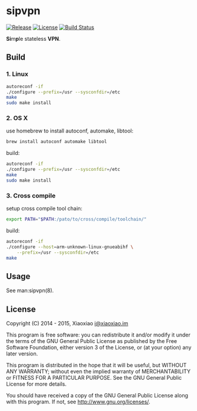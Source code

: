 # sipvpn #

[![Release](https://img.shields.io/github/release/XiaoxiaoPu/sipvpn.svg)](https://github.com/XiaoxiaoPu/sipvpn/releases/latest)
[![License](https://img.shields.io/badge/license-GPL%203-blue.svg)](https://www.gnu.org/licenses/gpl.html)
[![Build Status](https://ci.xiaoxiao.im/buildStatus/icon?job=sipvpn)](https://ci.xiaoxiao.im/job/sipvpn)

**Si**m**p**le stateless **VPN**.

## Build ##

### 1. Linux ###

```bash
autoreconf -if
./configure --prefix=/usr --sysconfdir=/etc
make
sudo make install
```

### 2. OS X ###

use homebrew to install autoconf, automake, libtool:

```bash
brew install autoconf automake libtool
```

build:

```bash
autoreconf -if
./configure --prefix=/usr --sysconfdir=/etc
make
sudo make install
```

### 3. Cross compile ###

setup cross compile tool chain:

```bash
export PATH="$PATH:/pato/to/cross/compile/toolchain/"
```

build:

```bash
autoreconf -if
./configure --host=arm-unknown-linux-gnueabihf \
    --prefix=/usr --sysconfdir=/etc
make
```

## Usage ##

See man:sipvpn(8).

## License ##

Copyright (C) 2014 - 2015, Xiaoxiao <i@xiaoxiao.im>

This program is free software: you can redistribute it and/or modify
it under the terms of the GNU General Public License as published by
the Free Software Foundation, either version 3 of the License, or
(at your option) any later version.

This program is distributed in the hope that it will be useful,
but WITHOUT ANY WARRANTY; without even the implied warranty of
MERCHANTABILITY or FITNESS FOR A PARTICULAR PURPOSE.  See the
GNU General Public License for more details.

You should have received a copy of the GNU General Public License
along with this program. If not, see <http://www.gnu.org/licenses/>.
